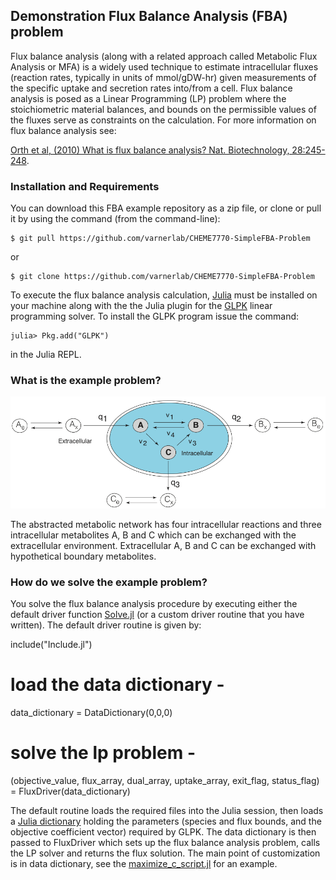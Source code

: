 ## Demonstration Flux Balance Analysis (FBA) problem
Flux balance analysis (along with a related approach called Metabolic Flux Analysis or MFA) is a widely used technique to estimate intracellular fluxes (reaction rates, typically in units of mmol/gDW-hr) given measurements of the specific uptake and secretion rates into/from a cell. Flux balance analysis is posed as a Linear Programming (LP) problem where the stoichiometric material balances, and bounds on the permissible values of the fluxes serve as constraints on the calculation.
For more information on flux balance analysis see:

[Orth et al, (2010) What is flux balance analysis? Nat. Biotechnology, 28:245-248](https://www.ncbi.nlm.nih.gov/pmc/articles/PMC3108565/).

### Installation and Requirements
You can download this FBA example repository as a zip file, or clone or pull it by using the command (from the command-line):

	$ git pull https://github.com/varnerlab/CHEME7770-SimpleFBA-Problem

or

	$ git clone https://github.com/varnerlab/CHEME7770-SimpleFBA-Problem

To execute the flux balance analysis calculation, [Julia](https://julialang.org) must be installed on your machine along with the
the Julia plugin for the [GLPK](https://github.com/JuliaOpt/GLPK.jl) linear programming solver. To install the GLPK program issue the command:

  	julia> Pkg.add("GLPK")

in the Julia REPL.

### What is the example problem?

![example](./figs/Network.png)

The abstracted metabolic network has four intracellular reactions and three intracellular metabolites A, B and C which can be exchanged with the extracellular environment.
Extracellular A, B and C can be exchanged with hypothetical boundary metabolites.

### How do we solve the example problem?
You solve the flux balance analysis procedure by executing either the default driver function [Solve.jl](./src/Solve.jl) (or a custom driver routine that you have written).
The default driver routine is given by:


  include("Include.jl")

  # load the data dictionary -
  data_dictionary = DataDictionary(0,0,0)

  # solve the lp problem -
  (objective_value, flux_array, dual_array, uptake_array, exit_flag, status_flag) = FluxDriver(data_dictionary)

The default routine loads the required files into the Julia session, then loads a [Julia dictionary](https://docs.julialang.org/en/release-0.5/stdlib/collections/?highlight=dict#Base.Dict) holding the parameters (species and flux bounds, and the objective coefficient vector) required by GLPK. The data dictionary is then passed to FluxDriver which sets up the flux balance analysis problem, calls the LP solver and returns
the flux solution. The main point of customization is in data dictionary, see the [maximize_c_script.jl](./maximize_c_script.jl) for an example.
